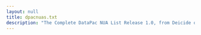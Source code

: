 ```yaml
---
layout: null
title: dpacnuas.txt
description: "The Complete DataPac NUA List Release 1.0, from Deicide of Reign of Terror (May 20, 1993)"
---
```

